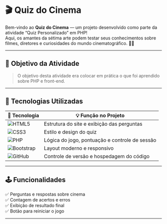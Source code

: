 # 🎬 Quiz do Cinema  

Bem-vindo ao **Quiz do Cinema** — um projeto desenvolvido como parte da atividade “Quiz Personalizado” em PHP!  
Aqui, os amantes da sétima arte podem testar seus conhecimentos sobre filmes, diretores e curiosidades do mundo cinematográfico. 🍿✨  

---

## 🎯 Objetivo da Atividade  

> O objetivo desta atividade era colocar em prática o que foi aprendido sobre PHP e front-end.  
>  
---

## 🚀 Tecnologias Utilizadas  

| 🧩 Tecnologia | 💡 Função no Projeto |
|----------------|---------------------|
| ![HTML5](https://img.shields.io/badge/HTML5-E34F26?style=for-the-badge&logo=html5&logoColor=white) | Estrutura do site e exibição das perguntas |
| ![CSS3](https://img.shields.io/badge/CSS3-1572B6?style=for-the-badge&logo=css3&logoColor=white) | Estilo e design do quiz |
| ![PHP](https://img.shields.io/badge/PHP-777BB4?style=for-the-badge&logo=php&logoColor=white) | Lógica do jogo, pontuação e controle de sessão |
| ![Bootstrap](https://img.shields.io/badge/Bootstrap-7952B3?style=for-the-badge&logo=bootstrap&logoColor=white) | Layout moderno e responsivo |
| ![GitHub](https://img.shields.io/badge/GitHub-181717?style=for-the-badge&logo=github&logoColor=white) | Controle de versão e hospedagem do código |

---

## 🕹️ Funcionalidades  

✅ Perguntas e respostas sobre cinema  
✅ Contagem de acertos e erros  
✅ Exibição de resultado final  
✅ Botão para reiniciar o jogo  

---


